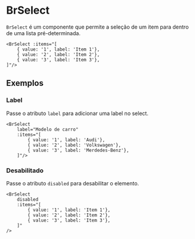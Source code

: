 <script setup>
import BrSelect from '../../src/components/select/BrSelect.vue'
</script>

# BrSelect <Badge type="warning" text="beta" />

`BrSelect` é um componente que permite a seleção de um item para dentro de uma lista pré-determinada.

<BrSelect 
	:items="[
		{ value: '1', label: 'Item 1'}, 
		{ value: '2', label: 'Item 2'}, 
		{ value: '3', label: 'Item 3'},
	]"
/>

```vue
<BrSelect :items="[
	{ value: '1', label: 'Item 1'}, 
	{ value: '2', label: 'Item 2'}, 
	{ value: '3', label: 'Item 3'},
]"/>
```

## Exemplos

### Label

Passe o atributo `label` para adicionar uma label no select.

<BrSelect
	label="Modelo de carro"
	:items="[
		{ value: '1', label: 'Audi'},
		{ value: '2', label: 'Volkswagen'},
		{ value: '3', label: 'Merdedes-Benz'},
	]"
/>

```vue
<BrSelect 
	label="Modelo de carro"
	:items="[
		{ value: '1', label: 'Audi'},
		{ value: '2', label: 'Volkswagen'},
		{ value: '3', label: 'Merdedes-Benz'},
	]"/>
```

### Desabilitado

Passe o atributo `disabled` para desabilitar o elemento.

<BrSelect
	disabled
	:items="[
		{ value: '1', label: 'Item 1'},
		{ value: '2', label: 'Item 2'},
		{ value: '3', label: 'Item 3'},
	]"
/>

```vue
<BrSelect 
	disabled
	:items="[
		{ value: '1', label: 'Item 1'},
		{ value: '2', label: 'Item 2'},
		{ value: '3', label: 'Item 3'},
	]"
/>
```

<style lang="scss">
@import '../../src/styles/index.scss'
</style>